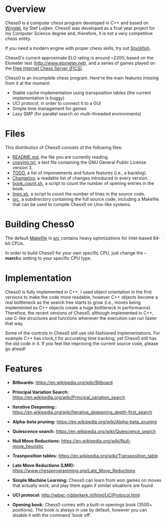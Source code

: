 # Overview
Chess0 is a computer chess program developed in C++ and based on [Winglet](https://www.chessprogramming.org/Winglet), by Stef Luijten.
Chess0 was developed as a final year project for my Computer
Science degree and, therefore, it is not a very competitive chess entity.

If you need a modern engine with proper chess skills, try out [Stockfish](https://github.com/official-stockfish/Stockfish).

Chess0's current approximate ELO rating is around ~2200, based on the Elometer test (http://www.elometer.net),
and a series of games played on the [Free Internet Chess Server (FICS)](https://www.freechess.org/).

Chess0 is an incomplete chess program. Here're the main features missing from it at the moment:
- Stable cache implementation using transposition tables (the current implementation is buggy)
- UCI protocol, in order to connect it to a GUI
- Simple time management for games
- Lazy SMP (for parallel search on multi-threaded environments)



# Files
This distribution of Chess0 consists of the following files:
- [README.md](https://github.com/mkd/chess0/blob/master/README.md), the file you are currently reading.
- [copying.txt](https://github.com/mkd/chess0/blob/master/copying.txt), a text file containing the GNU General Public License version 3.
- [TODO](https://github.com/mkd/chess0/blob/master/TODO), a list of improvements and future features (i.e., a backlog).
- [Changelog](https://github.com/mkd/chess0/blob/master/Changelog), a readable list of changes introduced in every version.
- [book_count.sh](https://github.com/mkd/chess0/blob/master/book_count.sh), a script to count the number of opening entries in the book.
- [lines.sh](https://github.com/mkd/chess0/blob/master/lines.sh), a script to count the number of lines in the source code.
- [src](https://github.com/mkd/chess0/blob/master/src), a subdirectory containing the full source code, including a Makefile that can be used to compile Chess0 on Unix-like systems.



# Building Chess0
The default [Makefile](https://github.com/mkd/chess0/blob/master/src/Makefile) in [src](https://github.com/mkd/chess0/blob/master/src)
contains heavy optimizations for Intel-based 64-bit CPUs.

In order to build Chess0 for your own specific CPU, just change the **-march=** setting to your specific CPU type.



# Implementation
Chess0 is fully implemented in C++. I used object orientation in the first
versions to make the code more readable, however C++ objects become a real
bottleneck as the search tree starts to grow (i.e., moves being implemented as
C++ objects create a huge bottleneck in performance). Therefore, the recent
versions of Chess0, although implemented in C++, use C-like structures and
functions whenever the execution can run faster that way.

Some of the controls in Chess0 still use old-fashioned implementations. For
example C++ has clock_t for accurating time tracking, yet Chess0 still has
the old code in it. If you feel like improving the current source code, please
go ahead!




# Features
- **Bitboards:** 
  https://en.wikipedia.org/wiki/Bitboard

- **Principal Variation Search:** 
  https://en.wikipedia.org/wiki/Principal_variation_search

- **Iterative Deepening:**:
  https://en.wikipedia.org/wiki/Iterative_deepening_depth-first_search

- **Alpha-beta pruning:**
  https://en.wikipedia.org/wiki/Alpha–beta_pruning
 
- **Quiescence search:**
  https://en.wikipedia.org/wiki/Quiescence_search

- **Null Move Reductions:** 
  https://en.wikipedia.org/wiki/Null-move_heuristic

- **Trasnposition tables:** 
  https://en.wikipedia.org/wiki/Transposition_table

- **Late Move Reductions (LMR):** 
  https://www.chessprogramming.org/Late_Move_Reductions

- **Simple Machine Learning:** Chess0 can learn from won games on moves that
  actually work, and play them again if similar situations are found.

- **UCI protocol:**
  http://wbec-ridderkerk.nl/html/UCIProtocol.html

- **Opening book:** Chess0 comes with a built-in openings book (3500+
  positions). The book is always in use by default, however you can disable
  it with the command 'book off'.
